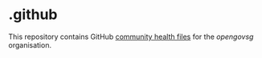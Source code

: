 # .github

This repository contains GitHub [community health files](https://docs.github.com/en/communities/setting-up-your-project-for-healthy-contributions/creating-a-default-community-health-file) for the _opengovsg_ organisation.

